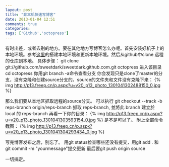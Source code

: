 ```yaml
---
layout: post
title: "非本机快速写博客"
date: 2013-01-04 12:51
comments: true
categories: 
tags: ['Github','octopress']
---
```


有时出差，或者去别的地方。要在其他地方写博客怎么办呢。首先安装好机子上的本地环境。参考[这里](http://xuhehuan.com/783.html)的搭建本地环境和更新本地环境。然后从github中clone 远程的仓库到本地。
具体步骤：
git clone git://github.com/sweetdark/sweetdark.github.com.git octopress
进入该目录
cd octopress
你用git branch -a命令查看分支
你会发现只是clone了master的分支，没有克隆和创建source分支的。source的文件夹和文件没有克隆下来：
{% img http://p13.freep.cn/p.aspx?u=v20_p13_photo_1301041302488150_0.jpg %}

那么我们要从本地区抓取远程的source分支。
可以执行
git checkout --track -b reps-branch origin/reps-branch  抓取 reps-branch, 並將此 branch 建立於 local 的 reps-branch
再看一下你的目录：
{% img http://p13.freep.cn/p.aspx?u=v20_p13_photo_1301041303593154_0.jpg %}
是不是可以了。
附上全部命令截图：
{% img http://p13.freep.cn/p.aspx?u=v20_p13_photo_1301041304293434_0.jpg %}

写完博客发布之后，别忘了。
用git status检查哪些还没有提交，用git add . 和 git commit -m "yourmessage"提交更新
最后要git push origin source

一切搞定。
